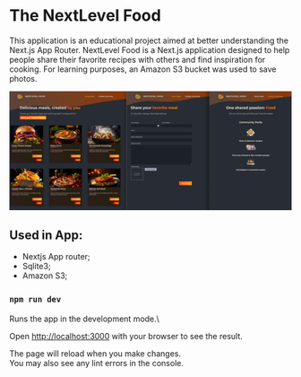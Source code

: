 # The NextLevel Food

<p>This application is an educational project aimed at better understanding the Next.js App Router. NextLevel Food is a Next.js application designed to help people share their favorite recipes with others and find inspiration for cooking. For learning purposes, an Amazon S3 bucket was used to save photos.
</p>

<img src="/assets/nextfood.png" alt="The NextLevel Food app" >

## Used in App:

- Nextjs App router;
- Sqlite3;
- Amazon S3;

### `npm run dev`

Runs the app in the development mode.\

Open [http://localhost:3000](http://localhost:3000) with your browser to see the result.

The page will reload when you make changes.\
You may also see any lint errors in the console.

